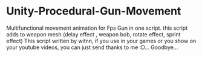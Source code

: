 # Unity-Procedural-Gun-Movement
Multifunctional movement animation for Fps Gun in one script.
this script adds to weapon mesh (delay effect , weapon bob, rotate effect, sprint effect) 
This script written by witnn, if you use in your games or you show on your youtube videos, you can just send thanks to me :D...
Goodbye...
